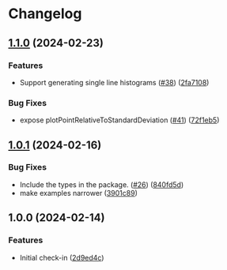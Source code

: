 # Changelog

## [1.1.0](https://github.com/streetsidesoftware/thistogram/compare/v1.0.1...v1.1.0) (2024-02-23)


### Features

* Support generating single line histograms ([#38](https://github.com/streetsidesoftware/thistogram/issues/38)) ([2fa7108](https://github.com/streetsidesoftware/thistogram/commit/2fa7108a788f3fc209793159a57c766a7450318b))


### Bug Fixes

* expose plotPointRelativeToStandardDeviation ([#41](https://github.com/streetsidesoftware/thistogram/issues/41)) ([72f1eb5](https://github.com/streetsidesoftware/thistogram/commit/72f1eb55d17e7dd6dc12e2500587c27a2b561931))

## [1.0.1](https://github.com/streetsidesoftware/thistogram/compare/v1.0.0...v1.0.1) (2024-02-16)


### Bug Fixes

* Include the types in the package. ([#26](https://github.com/streetsidesoftware/thistogram/issues/26)) ([840fd5d](https://github.com/streetsidesoftware/thistogram/commit/840fd5d02b76e35e60783b4cd5034d7b31852356))
* make examples narrower ([3901c89](https://github.com/streetsidesoftware/thistogram/commit/3901c89c55b1891b626892ff1a5136863c91052a))

## 1.0.0 (2024-02-14)


### Features

* Initial check-in ([2d9ed4c](https://github.com/streetsidesoftware/thistogram/commit/2d9ed4c1dca3a2f1a566d35aaec38a49f34fe4f0))

